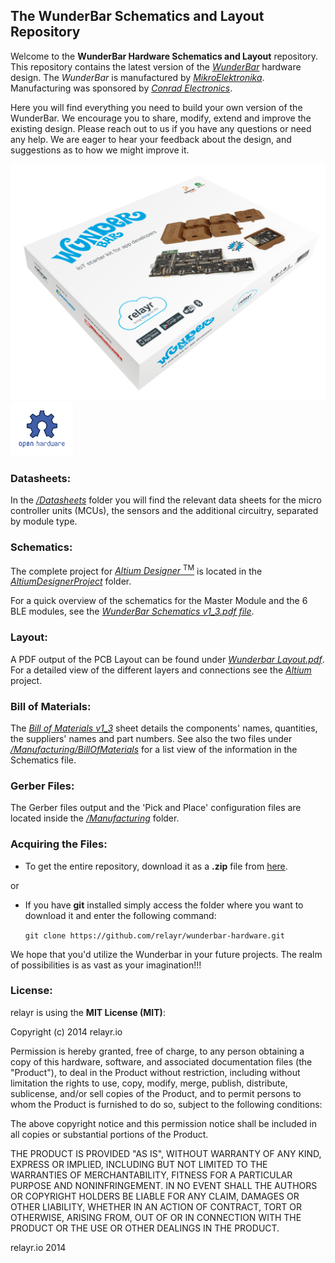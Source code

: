 The WunderBar Schematics and Layout Repository
------------

Welcome to the **WunderBar Hardware Schematics and Layout** repository.
This repository contains the latest version of the *[WunderBar](https://relayr.io/wunderbar)* hardware design.
The *WunderBar* is manufactured by *[MikroElektronika](http://www.mikroe.com/wunderbar)*.   Manufacturing was sponsored by *[Conrad Electronics](http://www.conrad.de)*.

Here you will find everything you need to build your own version of the WunderBar. We encourage you to share, modify, extend and improve the existing design. Please reach out to us if you have any questions or need any help. We are eager to hear your feedback about the design, and suggestions as to how we might improve it.


![WunderBar](./README/packaging.png)
<img src="./README/Ohw-logo.png" alt="Drawing" width=100px/>

### Datasheets:
In the *[/Datasheets](https://github.com/relayr/wunderbar-hardware/tree/master/Datasheets)* folder you will find the relevant data sheets for the micro controller units (MCUs), the sensors and the additional circuitry, separated by module type.

### Schematics:
The complete project for [*Altium Designer* <sup>TM</sup>](http://www.altium.com/altium-designer/overview) is located in the *[AltiumDesignerProject](https://github.com/relayr/wunderbar-hardware/tree/master/AltiumDesignerProject)* folder.

For a quick overview of the schematics for the Master Module and the 6 BLE modules, see the  *[WunderBar Schematics v1_3.pdf file](https://github.com/relayr/wunderbar-hardware/blob/master/WunderBar%20Schematics%20v1_3.pdf)*.

### Layout:
A PDF output of the PCB Layout can be found under *[Wunderbar Layout.pdf](https://github.com/relayr/wunderbar-hardware/blob/master/WunerBar%20Layout%20v1_3.pdf)*. For a detailed view of the different layers and connections see the *[Altium](http://www.altium.com/altium-designer/overview)* project.

### Bill of Materials:
The *[Bill of Materials v1_3](https://github.com/relayr/wunderbar-hardware/blob/master/Bill%20of%20Materials%20v1_3.xls)* sheet details the components' names, quantities, the suppliers' names and part numbers. See also the two files under *[/Manufacturing/BillOfMaterials](https://github.com/relayr/wunderbar-hardware/tree/master/Manufacturing/BillOfMaterials)* for a list view of the information in the Schematics file.

### Gerber Files:
The Gerber files output and the 'Pick and Place' configuration files are located inside the [*/Manufacturing*](https://github.com/relayr/wunderbar-hardware/tree/master/Manufacturing) folder.

### Acquiring the Files:
* To get the entire repository, download it as a **.zip** file from [here](https://github.com/relayr/wunderbar-hardware/archive/master.zip).

or

* If you have **git** installed simply access the folder where you want to download it and enter the following command:

	`git clone https://github.com/relayr/wunderbar-hardware.git`


We hope that you'd utilize the Wunderbar in your future projects. The realm of possibilities is as vast as your imagination!!!

### License:

relayr is using the **MIT License (MIT)**:

Copyright (c) 2014 relayr.io

Permission is hereby granted, free of charge, to any person obtaining a copy of this hardware, software, and associated documentation files (the "Product"), to deal in the Product without restriction, including without limitation the rights to use, copy, modify, merge, publish, distribute, sublicense, and/or sell copies of the Product, and to permit persons to whom the Product is furnished to do so, subject to the following conditions:

The above copyright notice and this permission notice shall be included in all copies or substantial portions of the Product.

THE PRODUCT IS PROVIDED "AS IS", WITHOUT WARRANTY OF ANY KIND, EXPRESS OR IMPLIED, INCLUDING BUT NOT LIMITED TO THE WARRANTIES OF MERCHANTABILITY, FITNESS FOR A PARTICULAR PURPOSE AND NONINFRINGEMENT. IN NO EVENT SHALL THE AUTHORS OR COPYRIGHT HOLDERS BE LIABLE FOR ANY CLAIM, DAMAGES OR OTHER LIABILITY, WHETHER IN AN ACTION OF CONTRACT, TORT OR OTHERWISE, ARISING FROM, OUT OF OR IN CONNECTION WITH THE PRODUCT OR THE USE OR OTHER DEALINGS IN THE PRODUCT.

relayr.io 2014
